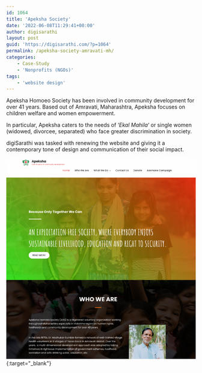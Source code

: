 ```yaml
---
id: 1064
title: 'Apeksha Society'
date: '2022-06-08T11:29:41+00:00'
author: digisarathi
layout: post
guid: 'https://digisarathi.com/?p=1064'
permalink: /apeksha-society-amravati-mh/
categories:
    - Case-Study
    - 'Nonprofits (NGOs)'
tags:
    - 'website design'
---
```

Apeksha Homoeo Society has been involved in community development for over 41 years. Based out of Amravati, Maharashtra, Apeksha focuses on children welfare and women empowerment.
<!--end_excerpt-->
In particular, Apeksha caters to the needs of ‘*Ekal Mahila*‘ or single women (widowed, divorcee, separated) who face greater discrimination in society.

digiSarathi was tasked with renewing the website and giving it a contemporary tone of design and communication of their social impact.

 [![](/assets/images/Apeksha-screenshot-768x814.png)](http://www.apekshasociety.org){:target="_blank"}
